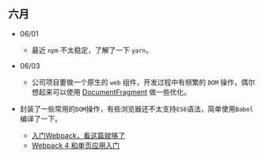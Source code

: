 
## 六月
- 06/01
    - 最近 `npm` 不太稳定，了解了一下 `yarn`。
- 06/03
    - 公司项目要做一个原生的 `web` 组件，开发过程中有频繁的 `DOM` 操作，偶尔想起来可以使用 [DocumentFragment](https://developer.mozilla.org/zh-CN/docs/Web/API/DocumentFragment) 做一些优化。

- 封装了一些常用的`DOM`操作，有些浏览器还不太支持`ES6`语法，简单使用`Babel`编译了一下。
  -  [入门Webpack，看这篇就够了]( https://www.jianshu.com/p/42e11515c10f )
  - [Webpack 4 和单页应用入门]( https://www.jianshu.com/p/991e1067eee0 )

